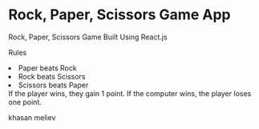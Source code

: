 <h1>Rock, Paper, Scissors Game App</h1>
<p>Rock, Paper, Scissors Game Built Using React.js</p>

Rules

<li>Paper beats Rock</li>
<li>Rock beats Scissors</li>
<li>Scissors beats Paper</li>
If the player wins, they gain 1 point. If the computer wins, the player loses one point.



<p>khasan meliev</p>